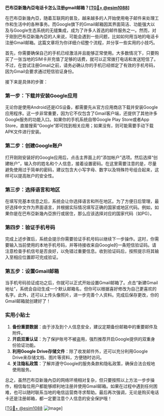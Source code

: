 **巴布亞新幾內亞电话卡怎么注册gmail邮箱？[[TG💪+ @esim1088](https://t.me/s/esim1088)]**

在巴布亞新幾內亞，随着互联网的普及，越来越多的人开始使用电子邮件来处理工作和生活中的各种事务。而Google旗下的Gmail邮箱因其界面简洁、功能强大以及与Google生态系统的无缝集成，成为了许多人首选的邮件服务之一。然而，对于刚到巴布亞新幾內亞的人来说，可能会遇到一些问题，比如如何用当地的电话卡注册Gmail邮箱。这篇文章将为你详细介绍整个流程，并分享一些实用的小技巧。

首先，你需要确保自己的手机已经激活并且能够正常使用。大多数情况下，只要购买了一张当地的SIM卡并充值了足够的话费，就可以正常拨打电话和发送短信了。不过，在尝试注册Gmail之前，请务必确认你的手机已经绑定了有效的手机号码，因为Gmail会要求通过短信验证身份。

接下来是具体的步骤：

### 第一步：下载并安装Google应用
无论你是使用Android还是iOS设备，都需要先从官方应用商店下载并安装Google应用程序。这一步非常重要，因为它不仅包含了Gmail客户端，还提供了其他许多Google服务的功能入口。如果你的手机系统自带Google Play Store或者App Store，直接搜索“Google”即可找到相关应用；如果没有，则可能需要手动下载APK文件进行安装。

### 第二步：创建Google账户
打开刚刚安装好的Google应用后，点击主界面上的“添加帐户”选项。然后选择“创建帐户”，输入你的姓名和个人信息，接着设置密码。在这里需要注意的是，尽量避免使用过于简单的密码，建议包含大小写字母、数字以及特殊符号组合起来，这样可以提高账户的安全性。

### 第三步：选择语言和地区
在填写完基本信息之后，系统会让你选择语言和所在地区。为了方便日后管理，最好选择中文作为界面语言，并根据实际情况填写正确的国家或地区代码。例如，如果你是在巴布亞新幾內亞旅行或居住，那么应该选择对应的国家代码（如PG）。

### 第四步：验证手机号码
完成上述步骤后，系统会提示你需要验证手机号码以继续下一步操作。这时，你需要输入当前使用的本地手机号码，并等待接收来自Google的一条短信验证码。请注意检查手机信号是否良好，以免错过重要信息。收到验证码后，按照提示将其输入至相应位置即可完成验证。

### 第五步：设置Gmail邮箱
当手机号码验证成功之后，你就可以正式开始设置Gmail邮箱了。点击“新建Gmail地址”，系统会自动生成一个默认邮箱名，但你可以根据喜好修改为自己更喜欢的名字。此外，还可以上传头像照片，进一步完善个人资料。完成后保存更改，你的Gmail邮箱就创建好了！

### 实用小贴士
1. **备份重要数据**：由于涉及到个人信息安全，建议定期备份邮箱中的重要邮件及附件。
2. **开启双重认证**：为了保护账号不被盗用，强烈推荐开启Google提供的双重身份验证功能。
3. **利用Google Drive存储文件**：除了收发邮件外，还可以充分利用Google Drive来存储文档、图片等资料，方便随时访问。
4. **关注隐私政策**：了解并遵守Google的服务条款和隐私政策，确保合法合规地使用服务。

总之，虽然巴布亞新幾內亞的网络环境相对复杂，但只要按照以上方法一步步操作，相信每位用户都能够顺利地注册并使用Gmail邮箱。如果在过程中遇到任何困难，也可以随时联系当地的电信运营商寻求帮助。最后再次强调，无论是购买电话卡还是注册邮箱，都一定要注意个人信息的安全保护哦！

[[TG💪+ @esim1088](https://t.me/s/esim1088) ![Image](https://i.postimg.cc/4NQfJmqS/Snipaste-2025-05-13-00-14-12.png)]